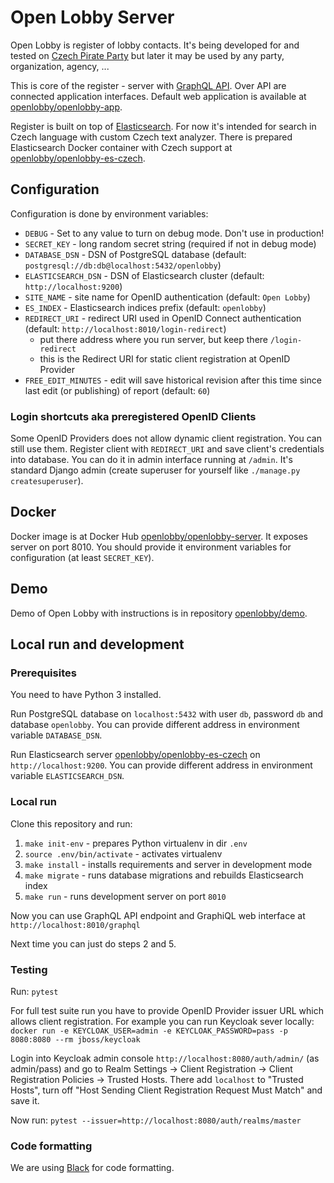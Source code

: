 # Open Lobby Server

Open Lobby is register of lobby contacts. It's being developed for and tested 
on [Czech Pirate Party](https://www.pirati.cz) but later it may be used by 
any party, organization, agency, ...

This is core of the register - server with [GraphQL API](http://graphql.org). 
Over API are connected application interfaces. Default web application is 
available at 
[openlobby/openlobby-app](https://github.com/openlobby/openlobby-app).

Register is built on top of 
[Elasticsearch](https://www.elastic.co/products/elasticsearch). For now it's 
intended for search in Czech language with custom Czech text analyzer. There is 
prepared Elasticsearch Docker container with Czech support at 
[openlobby/openlobby-es-czech](https://github.com/openlobby/openlobby-es-czech).

## Configuration

Configuration is done by environment variables:
 - `DEBUG` - Set to any value to turn on debug mode. Don't use in production!
 - `SECRET_KEY` - long random secret string (required if not in debug mode)
 - `DATABASE_DSN` - DSN of PostgreSQL database (default: `postgresql://db:db@localhost:5432/openlobby`)
 - `ELASTICSEARCH_DSN` - DSN of Elasticsearch cluster (default: `http://localhost:9200`)
 - `SITE_NAME` - site name for OpenID authentication (default: `Open Lobby`)
 - `ES_INDEX` - Elasticsearch indices prefix (default: `openlobby`)
 - `REDIRECT_URI` - redirect URI used in OpenID Connect authentication (default: `http://localhost:8010/login-redirect`)
     - put there address where you run server, but keep there `/login-redirect`
     - this is the Redirect URI for static client registration at OpenID Provider
 - `FREE_EDIT_MINUTES` - edit will save historical revision after this time 
   since last edit (or publishing) of report (default: `60`)

### Login shortcuts aka preregistered OpenID Clients

Some OpenID Providers does not allow dynamic client registration. You can still 
use them. Register client with `REDIRECT_URI` and save client's credentials into 
database. You can do it in admin interface running at `/admin`. It's standard 
Django admin (create superuser for yourself like `./manage.py createsuperuser`).

## Docker

Docker image is at Docker Hub 
[openlobby/openlobby-server](https://hub.docker.com/r/openlobby/openlobby-server/). 
It exposes server on port 8010. You should provide it environment variables for 
configuration (at least `SECRET_KEY`).

## Demo

Demo of Open Lobby with instructions is in repository 
[openlobby/demo](https://github.com/openlobby/demo).

## Local run and development

### Prerequisites

You need to have Python 3 installed.

Run PostgreSQL database on `localhost:5432` with user `db`, password `db` and 
database `openlobby`. You can provide different address in environment variable 
`DATABASE_DSN`.

Run Elasticsearch server 
[openlobby/openlobby-es-czech](https://github.com/openlobby/openlobby-es-czech) 
on `http://localhost:9200`. You can provide different address in environment 
variable `ELASTICSEARCH_DSN`.

### Local run

Clone this repository and run:

1. `make init-env` - prepares Python virtualenv in dir `.env`
2. `source .env/bin/activate` - activates virtualenv
3. `make install` - installs requirements and server in development mode
4. `make migrate` - runs database migrations and rebuilds Elasticsearch index
5. `make run` - runs development server on port `8010`

Now you can use GraphQL API endpoint and GraphiQL web interface at 
`http://localhost:8010/graphql`

Next time you can just do steps 2 and 5.

### Testing

Run: `pytest`

For full test suite run you have to provide OpenID Provider issuer URL which 
allows client registration. For example you can run Keycloak sever locally: 
`docker run -e KEYCLOAK_USER=admin -e KEYCLOAK_PASSWORD=pass -p 8080:8080 --rm jboss/keycloak`

Login into Keycloak admin console `http://localhost:8080/auth/admin/` 
(as admin/pass) and go to Realm Settings -> Client Registration -> Client 
Registration Policies -> Trusted Hosts. There add `localhost` to "Trusted 
Hosts", turn off "Host Sending Client Registration Request Must Match" and save 
it.

Now run: `pytest --issuer=http://localhost:8080/auth/realms/master`

### Code formatting

We are using [Black](https://github.com/ambv/black) for code formatting.
